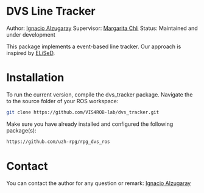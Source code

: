 # DVS Line Tracker
Author: [Ignacio Alzugaray](mailto:aignacio@student.ethz.ch)
Supervisor: [Margarita Chli](mailto:aignacio@student.ethz.ch)
Status: Maintained and under development

This package implements a event-based line tracker. Our approach is inspired by [ELiSeD](http://rpg.ifi.uzh.ch/docs/EBCCSP16_Braendli.pdf).

# Installation
To run the current version, compile the dvs_tracker package. Navigate the to the source folder of your ROS workspace:
```sh
git clone https://github.com/VIS4ROB-lab/dvs_tracker.git
```

Make sure you have already installed and configured the following package(s):
```sh
https://github.com/uzh-rpg/rpg_dvs_ros
```

# Contact
You can contact the author for any question or remark:
[Ignacio Alzugaray](mailto:aignacio@student.ethz.ch)


